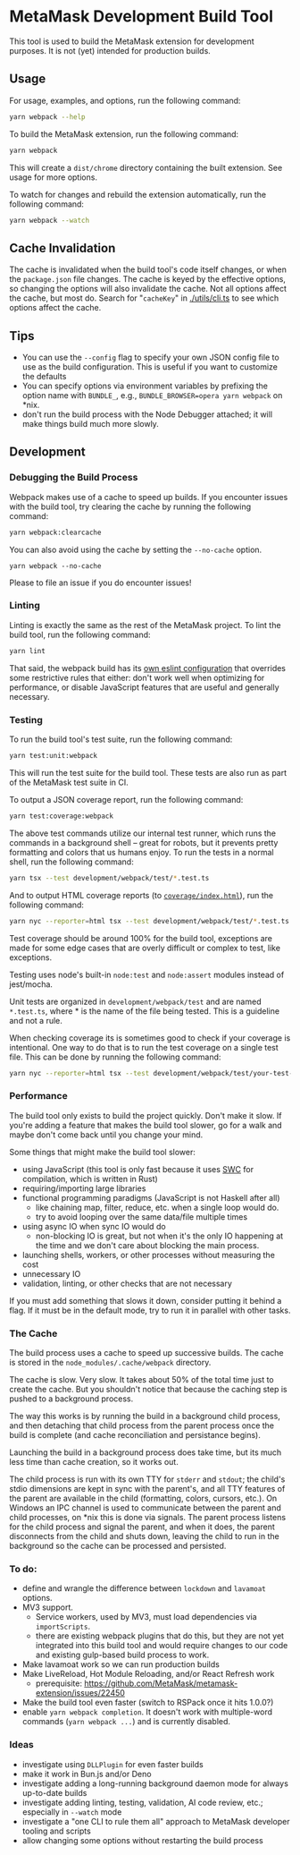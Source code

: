 # MetaMask Development Build Tool

This tool is used to build the MetaMask extension for development purposes. It is not (yet) intended for production builds.

## Usage

For usage, examples, and options, run the following command:

```bash
yarn webpack --help
```

To build the MetaMask extension, run the following command:

```bash
yarn webpack
```

This will create a `dist/chrome` directory containing the built extension. See usage for more options.

To watch for changes and rebuild the extension automatically, run the following command:

```bash
yarn webpack --watch
```

## Cache Invalidation

The cache is invalidated when the build tool's code itself changes, or when the `package.json` file changes. The cache
is keyed by the effective options, so changing the options will also invalidate the cache. Not all options affect
the cache, but most do. Search for "`cacheKey`" in [./utils/cli.ts](./utils/cli.ts) to see which options affect the cache.

## Tips

- You can use the `--config` flag to specify your own JSON config file to use as the build configuration. This is useful
  if you want to customize the defaults
- You can specify options via environment variables by prefixing the option name with `BUNDLE_`, e.g.,
  `BUNDLE_BROWSER=opera yarn webpack` on \*nix.
- don't run the build process with the Node Debugger attached; it will make things build much more slowly.

## Development

### Debugging the Build Process

Webpack makes use of a cache to speed up builds. If you encounter issues with the build tool, try clearing the cache by
running the following command:

```bash
yarn webpack:clearcache
```

You can also avoid using the cache by setting the `--no-cache` option.

```
yarn webpack --no-cache
```

Please to file an issue if you do encounter issues!

### Linting

Linting is exactly the same as the rest of the MetaMask project. To lint the build tool, run the following command:

```bash
yarn lint
```

That said, the webpack build has its [own eslint configuration](./.eslintrc.js) that overrides some restrictive rules
that either: don't work well when optimizing for performance, or disable JavaScript features that are useful and
generally necessary.

### Testing

To run the build tool's test suite, run the following command:

```bash
yarn test:unit:webpack
```

This will run the test suite for the build tool. These tests are also run as part of the MetaMask test suite in CI.

To output a JSON coverage report, run the following command:

```bash
yarn test:coverage:webpack
```

The above test commands utilize our internal test runner, which runs the commands in a background shell – great for
robots, but it prevents pretty formatting and colors that us humans enjoy. To run the tests in a normal shell, run the
following command:

```bash
yarn tsx --test development/webpack/test/*.test.ts
```

And to output HTML coverage reports (to [`coverage/index.html`](../../coverage/index.html)), run the following command:

```bash
yarn nyc --reporter=html tsx --test development/webpack/test/*.test.ts
```

Test coverage should be around 100% for the build tool, exceptions are made for some edge cases that are overly
difficult or complex to test, like exceptions.

Testing uses node's built-in `node:test` and `node:assert` modules instead of jest/mocha.

Unit tests are organized in `development/webpack/test` and are named `*.test.ts`, where \* is the name of the file being
tested. This is a guideline and not a rule.

When checking coverage its is sometimes good to check if your coverage is intentional. One way to do that is to run the
test coverage on a single test file. This can be done by running the following command:

```bash
yarn nyc --reporter=html tsx --test development/webpack/test/your-test-file.test.ts
```

### Performance

The build tool only exists to build the project quickly. Don't make it slow. If you're adding a feature that makes the
build tool slower, go for a walk and maybe don't come back until you change your mind.

Some things that might make the build tool slower:

- using JavaScript (this tool is only fast because it uses [SWC](https://swc.rs/) for compilation, which is written in
  Rust)
- requiring/importing large libraries
- functional programming paradigms (JavaScript is not Haskell after all)
  - like chaining map, filter, reduce, etc. when a single loop would do.
  - try to avoid looping over the same data/file multiple times
- using async IO when sync IO would do
  - non-blocking IO is great, but not when it's the only IO happening at the time and we don't care about blocking the
    main process.
- launching shells, workers, or other processes without measuring the cost
- unnecessary IO
- validation, linting, or other checks that are not necessary

If you must add something that slows it down, consider putting it behind a flag. If it must be in the default mode, try
to run it in parallel with other tasks.

### The Cache

The build process uses a cache to speed up successive builds. The cache is stored in the `node_modules/.cache/webpack`
directory.

The cache is slow. Very slow. It takes about 50% of the total time just to create the cache. But you shouldn't notice
that because the caching step is pushed to a background process.

The way this works is by running the build in a background child process, and then detaching that child process from the
parent process once the build is complete (and cache reconciliation and persistance begins).

Launching the build in a background process does take time, but its much less time than cache creation, so it works out.

The child process is run with its own TTY for `stderr` and `stdout`; the child's stdio dimensions are kept in sync with
the parent's, and all TTY features of the parent are available in the child (formatting, colors, cursors, etc.). On
Windows an IPC channel is used to communicate between the parent and child processes, on \*nix this is done via signals.
The parent process listens for the child process and signal the parent, and when it does, the parent disconnects from
the child and shuts down, leaving the child to run in the background so the cache can be processed and persisted.

### To do:

- define and wrangle the difference between `lockdown` and `lavamoat` options.
- MV3 support.
  - Service workers, used by MV3, must load dependencies via `importScripts`.
  - there are existing webpack plugins that do this, but they are not yet integrated into this build tool and would
    require changes to our code and existing gulp-based build process to work.
- Make lavamoat work so we can run production builds
- Make LiveReload, Hot Module Reloading, and/or React Refresh work
  - prerequisite: https://github.com/MetaMask/metamask-extension/issues/22450
- Make the build tool even faster (switch to RSPack once it hits 1.0.0?)
- enable `yarn webpack completion`. It doesn't work with multiple-word commands (`yarn webpack ...`) and is currently disabled.

### Ideas

- investigate using `DLLPlugin` for even faster builds
- make it work in Bun.js and/or Deno
- investigate adding a long-running background daemon mode for always up-to-date builds
- investigate adding linting, testing, validation, AI code review, etc.; especially in `--watch` mode
- investigate a "one CLI to rule them all" approach to MetaMask developer tooling and scripts
- allow changing some options without restarting the build process
